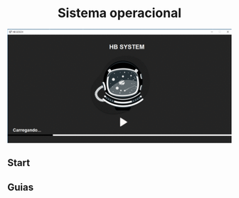 <div align='center'>
    <h1>Sistema operacional</h1>
    <img src='./demo/demo.gif' title='demo system' width='600px' />
</div>

## Start


## Guias

